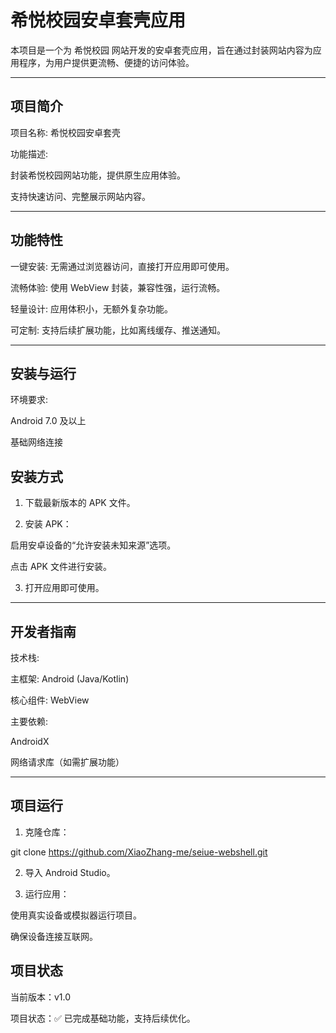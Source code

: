 # 希悦校园安卓套壳应用

本项目是一个为 希悦校园 网站开发的安卓套壳应用，旨在通过封装网站内容为应用程序，为用户提供更流畅、便捷的访问体验。


---

## 项目简介

项目名称: 希悦校园安卓套壳

功能描述:

封装希悦校园网站功能，提供原生应用体验。

支持快速访问、完整展示网站内容。




---

## 功能特性

一键安装: 无需通过浏览器访问，直接打开应用即可使用。

流畅体验: 使用 WebView 封装，兼容性强，运行流畅。

轻量设计: 应用体积小，无额外复杂功能。

可定制: 支持后续扩展功能，比如离线缓存、推送通知。



---

## 安装与运行

环境要求:

Android 7.0 及以上

基础网络连接


## 安装方式

1. 下载最新版本的 APK 文件。


2. 安装 APK：

启用安卓设备的“允许安装未知来源”选项。

点击 APK 文件进行安装。



3. 打开应用即可使用。




---

## 开发者指南

技术栈:

主框架: Android (Java/Kotlin)

核心组件: WebView

主要依赖:

AndroidX

网络请求库（如需扩展功能）


---

## 项目运行

1. 克隆仓库：

git clone https://github.com/XiaoZhang-me/seiue-webshell.git


2. 导入 Android Studio。


3. 运行应用：

使用真实设备或模拟器运行项目。

确保设备连接互联网。


## 项目状态

当前版本：v1.0

项目状态：✅ 已完成基础功能，支持后续优化。
